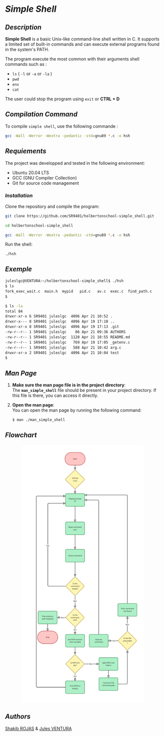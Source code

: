 # ***Simple Shell***



## *Description*

**Simple Shell** is a basic Unix-like command-line shell written in C. It supports a limited set of built-in commands and can execute external programs found in the system's PATH.

The program execute the most common with their arguments shell commands such as :
- `ls` ( `-l` or `-a` or `-la` )
- `pwd`
- `env`
- `cat`

The user could stop the program using `exit` or **CTRL + D**


## *Compilation Command*

To compile `simple shell`, use the following commande :

```sh
gcc -Wall -Werror -Wextra -pedantic -std=gnu89 *.c -o hsh
```
## *Requiements*

The project was developped and tested in the following environment: 
- Ubuntu 20.04 LTS
- GCC (GNU Compiler Collection)
- Git for source code management

### *Installation*

Clone the repository and compile the program:
```sh
git clone https://github.com/SR9401/holbertonschool-simple_shell.git
```
```sh
cd holbertonschool-simple_shell
```
```sh
gcc -Wall -Werror -Wextra -pedantic -std=gnu89 *.c -o hsh
```

Run the shell:
```
./hsh
```
## *Exemple*
```sh
juleslgc@VENTURA:~/holbertonschool-simple_shell$ ./hsh
$ ls
fork_exec_wait.c  main.h  mypid   pid.c   av.c  exec.c  find_path.c
$ 
```
```sh
$ ls -la
total 84
drwxr-xr-x 6 SR9401 juleslgc  4096 Apr 21 10:52 .
drwxr-x--- 8 SR9401 juleslgc  4096 Apr 19 17:10 ..
drwxr-xr-x 8 SR9401 juleslgc  4096 Apr 19 17:13 .git
-rw-r--r-- 1 SR9401 juleslgc    86 Apr 21 09:36 AUTHORS
-rw-r--r-- 1 SR9401 juleslgc  1120 Apr 21 10:55 README.md
-rw-r--r-- 1 SR9401 juleslgc   769 Apr 19 17:05 _getenv.c
-rw-r--r-- 1 SR9401 juleslgc   588 Apr 21 10:42 arg.c
drwxr-xr-x 2 SR9401 juleslgc  4096 Apr 21 10:04 test
$ 
```

## *Man Page*

1. **Make sure the man page file is in the project directory**:  
   The **`man_simple_shell`** file should be present in your project directory. If this file is there, you can access it directly.

2. **Open the man page**:  
   You can open the man page by running the following command:
   ```sh
   $ man ./man_simple_shell
   ```

## *Flowchart*

<div align="center">
  <img src="Image/Flowchart_Simple_Shell.jpg" alt="Flowchart du Shell" width="400"/>
</div>


## *Authors*

[Shakib ROJAS](https://github.com/SR9401) 
&
[Jules VENTURA](https://github.com/Juleslgc)